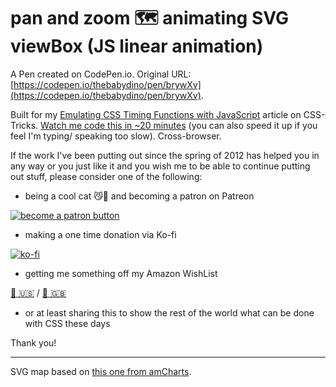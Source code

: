 # pan and zoom 🗺 animating SVG viewBox (JS linear animation)

A Pen created on CodePen.io. Original URL: [https://codepen.io/thebabydino/pen/brywXv](https://codepen.io/thebabydino/pen/brywXv).

Built for my [Emulating CSS Timing Functions with JavaScript](https://css-tricks.com/emulating-css-timing-functions-javascript/) article on CSS-Tricks. [Watch me code this in ~20 minutes](https://www.youtube.com/watch?v=8EEJhxiGoPo) (you can also speed it up if you feel I'm typing/ speaking too slow).  Cross-browser.

If the work I've been putting out since the spring of 2012 has helped you in any way or you just like it and you wish me to be able to continue putting out stuff, please consider one of the following:

* being a cool cat 😼🎩 and becoming a patron on Patreon

[![become a patron button](https://assets.codepen.io/2017/btn_patreon.png)](https://www.patreon.com/anatudor)

* making a one time donation via Ko-fi

[![ko-fi](https://assets.codepen.io/2017/btn_kofi.svg)](https://ko-fi.com/anatudor)

* getting me something off my Amazon WishList 

[🎁 🇺🇸](https://www.amazon.com/gp/registry/wishlist/2Y3C4722GXH0I/) / [🎁 🇬🇧](https://www.amazon.co.uk/gp/registry/wishlist/2I25W7U0KADSR/)

* or at least sharing this to show the rest of the world what can be done with CSS these days

Thank you!

---

SVG map based on [this one from amCharts](https://www.amcharts.com/svg-maps/?map=continents).